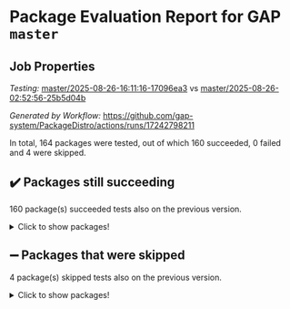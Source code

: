 # Package Evaluation Report for GAP `master`

## Job Properties

*Testing:* [master/2025-08-26-16:11:16-17096ea3](https://github.com/gap-system/PackageDistro/blob/data/reports/master/2025-08-26-16:11:16-17096ea3) vs [master/2025-08-26-02:52:56-25b5d04b](https://github.com/gap-system/PackageDistro/blob/data/reports/master/2025-08-26-02:52:56-25b5d04b)

*Generated by Workflow:* https://github.com/gap-system/PackageDistro/actions/runs/17242798211

In total, 164 packages were tested, out of which 160 succeeded, 0 failed and 4 were skipped.

## :heavy_check_mark: Packages still succeeding

160 package(s) succeeded tests also on the previous version.
<details><summary>Click to show packages!</summary>

- 4ti2interface 2024.11-01 [(success)](https://github.com/gap-system/PackageDistro/actions/runs/17242798211/job/48925219757)
- ace 5.7.0 [(success)](https://github.com/gap-system/PackageDistro/actions/runs/17242798211/job/48925219760)
- aclib 1.3.2 [(success)](https://github.com/gap-system/PackageDistro/actions/runs/17242798211/job/48925219747)
- agt 0.3.1 [(success)](https://github.com/gap-system/PackageDistro/actions/runs/17242798211/job/48925219751)
- alco 1.1.1 [(success)](https://github.com/gap-system/PackageDistro/actions/runs/17242798211/job/48925219763)
- alnuth 3.2.1 [(success)](https://github.com/gap-system/PackageDistro/actions/runs/17242798211/job/48925219769)
- anupq 3.3.1 [(success)](https://github.com/gap-system/PackageDistro/actions/runs/17242798211/job/48925219818)
- atlasrep 2.1.9 [(success)](https://github.com/gap-system/PackageDistro/actions/runs/17242798211/job/48925219736)
- autodoc 2025.05.09 [(success)](https://github.com/gap-system/PackageDistro/actions/runs/17242798211/job/48925219871)
- automata 1.16 [(success)](https://github.com/gap-system/PackageDistro/actions/runs/17242798211/job/48925219781)
- automgrp 1.3.3 [(success)](https://github.com/gap-system/PackageDistro/actions/runs/17242798211/job/48925219800)
- autpgrp 1.11.1 [(success)](https://github.com/gap-system/PackageDistro/actions/runs/17242798211/job/48925219772)
- cap 2025.08-03 [(success)](https://github.com/gap-system/PackageDistro/actions/runs/17242798211/job/48925219940)
- caratinterface 2.3.7 [(success)](https://github.com/gap-system/PackageDistro/actions/runs/17242798211/job/48925219804)
- cddinterface 2025.06.24 [(success)](https://github.com/gap-system/PackageDistro/actions/runs/17242798211/job/48925219778)
- circle 1.6.6 [(success)](https://github.com/gap-system/PackageDistro/actions/runs/17242798211/job/48925219850)
- classicpres 1.22 [(success)](https://github.com/gap-system/PackageDistro/actions/runs/17242798211/job/48925219897)
- cohomolo 1.6.11 [(success)](https://github.com/gap-system/PackageDistro/actions/runs/17242798211/job/48925219798)
- congruence 1.2.7 [(success)](https://github.com/gap-system/PackageDistro/actions/runs/17242798211/job/48925219817)
- corefreesub 0.6 [(success)](https://github.com/gap-system/PackageDistro/actions/runs/17242798211/job/48925219825)
- corelg 1.57 [(success)](https://github.com/gap-system/PackageDistro/actions/runs/17242798211/job/48925219859)
- crime 1.6 [(success)](https://github.com/gap-system/PackageDistro/actions/runs/17242798211/job/48925219866)
- crisp 1.4.8 [(success)](https://github.com/gap-system/PackageDistro/actions/runs/17242798211/job/48925219827)
- crypting 0.10.6 [(success)](https://github.com/gap-system/PackageDistro/actions/runs/17242798211/job/48925219789)
- cryst 4.1.29 [(success)](https://github.com/gap-system/PackageDistro/actions/runs/17242798211/job/48925219833)
- crystcat 1.1.10 [(success)](https://github.com/gap-system/PackageDistro/actions/runs/17242798211/job/48925219957)
- ctbllib 1.3.11 [(success)](https://github.com/gap-system/PackageDistro/actions/runs/17242798211/job/48925219829)
- cubefree 1.20 [(success)](https://github.com/gap-system/PackageDistro/actions/runs/17242798211/job/48925219839)
- curlinterface 2.4.2 [(success)](https://github.com/gap-system/PackageDistro/actions/runs/17242798211/job/48925219843)
- cvec 2.8.4 [(success)](https://github.com/gap-system/PackageDistro/actions/runs/17242798211/job/48925219809)
- datastructures 0.3.3 [(success)](https://github.com/gap-system/PackageDistro/actions/runs/17242798211/job/48925219882)
- deepthought 1.0.9 [(success)](https://github.com/gap-system/PackageDistro/actions/runs/17242798211/job/48925219834)
- design 1.8.2 [(success)](https://github.com/gap-system/PackageDistro/actions/runs/17242798211/job/48925219828)
- difsets 2.3.1 [(success)](https://github.com/gap-system/PackageDistro/actions/runs/17242798211/job/48925219872)
- digraphs 1.10.0 [(success)](https://github.com/gap-system/PackageDistro/actions/runs/17242798211/job/48925219904)
- edim 1.3.8 [(success)](https://github.com/gap-system/PackageDistro/actions/runs/17242798211/job/48925219847)
- example 4.4.1 [(success)](https://github.com/gap-system/PackageDistro/actions/runs/17242798211/job/48925219890)
- examplesforhomalg 2023.10-01 [(success)](https://github.com/gap-system/PackageDistro/actions/runs/17242798211/job/48925219848)
- factint 1.6.3 [(success)](https://github.com/gap-system/PackageDistro/actions/runs/17242798211/job/48925220040)
- ferret 1.0.14 [(success)](https://github.com/gap-system/PackageDistro/actions/runs/17242798211/job/48925219824)
- fga 1.5.0 [(success)](https://github.com/gap-system/PackageDistro/actions/runs/17242798211/job/48925219874)
- fining 1.5.6 [(success)](https://github.com/gap-system/PackageDistro/actions/runs/17242798211/job/48925219821)
- float 1.0.9 [(success)](https://github.com/gap-system/PackageDistro/actions/runs/17242798211/job/48925219929)
- format 1.4.4 [(success)](https://github.com/gap-system/PackageDistro/actions/runs/17242798211/job/48925219836)
- forms 1.2.13 [(success)](https://github.com/gap-system/PackageDistro/actions/runs/17242798211/job/48925219910)
- fplsa 1.2.6 [(success)](https://github.com/gap-system/PackageDistro/actions/runs/17242798211/job/48925219918)
- fr 2.4.13 [(success)](https://github.com/gap-system/PackageDistro/actions/runs/17242798211/job/48925219877)
- francy 2.0.3 [(success)](https://github.com/gap-system/PackageDistro/actions/runs/17242798211/job/48925219924)
- fwtree 1.3 [(success)](https://github.com/gap-system/PackageDistro/actions/runs/17242798211/job/48925219898)
- gapdoc 1.6.7 [(success)](https://github.com/gap-system/PackageDistro/actions/runs/17242798211/job/48925219856)
- gauss 2024.11-01 [(success)](https://github.com/gap-system/PackageDistro/actions/runs/17242798211/job/48925219920)
- gaussforhomalg 2024.08-01 [(success)](https://github.com/gap-system/PackageDistro/actions/runs/17242798211/job/48925219915)
- gbnp 1.1.0 [(success)](https://github.com/gap-system/PackageDistro/actions/runs/17242798211/job/48925219935)
- generalizedmorphismsforcap 2025.08-01 [(success)](https://github.com/gap-system/PackageDistro/actions/runs/17242798211/job/48925219852)
- genss 1.6.9 [(success)](https://github.com/gap-system/PackageDistro/actions/runs/17242798211/job/48925219889)
- gradedmodules 2024.12-01 [(success)](https://github.com/gap-system/PackageDistro/actions/runs/17242798211/job/48925220056)
- gradedringforhomalg 2024.07-01 [(success)](https://github.com/gap-system/PackageDistro/actions/runs/17242798211/job/48925219971)
- grape 4.9.2 [(success)](https://github.com/gap-system/PackageDistro/actions/runs/17242798211/job/48925219927)
- groupoids 1.78 [(success)](https://github.com/gap-system/PackageDistro/actions/runs/17242798211/job/48925219884)
- grpconst 2.6.5 [(success)](https://github.com/gap-system/PackageDistro/actions/runs/17242798211/job/48925219928)
- guarana 0.96.3 [(success)](https://github.com/gap-system/PackageDistro/actions/runs/17242798211/job/48925220014)
- guava 3.20 [(success)](https://github.com/gap-system/PackageDistro/actions/runs/17242798211/job/48925219952)
- hap 1.70 [(success)](https://github.com/gap-system/PackageDistro/actions/runs/17242798211/job/48925219954)
- hapcryst 0.1.15 [(success)](https://github.com/gap-system/PackageDistro/actions/runs/17242798211/job/48925219930)
- hecke 1.5.4 [(success)](https://github.com/gap-system/PackageDistro/actions/runs/17242798211/job/48925220064)
- help 4.0 [(success)](https://github.com/gap-system/PackageDistro/actions/runs/17242798211/job/48925219917)
- homalg 2024.01-01 [(success)](https://github.com/gap-system/PackageDistro/actions/runs/17242798211/job/48925220029)
- homalgtocas 2023.11-01 [(success)](https://github.com/gap-system/PackageDistro/actions/runs/17242798211/job/48925220009)
- ibnp 0.15 [(success)](https://github.com/gap-system/PackageDistro/actions/runs/17242798211/job/48925220012)
- idrel 2.48 [(success)](https://github.com/gap-system/PackageDistro/actions/runs/17242798211/job/48925220004)
- images 1.3.3 [(success)](https://github.com/gap-system/PackageDistro/actions/runs/17242798211/job/48925219967)
- inducereduce 1.1 [(success)](https://github.com/gap-system/PackageDistro/actions/runs/17242798211/job/48925220070)
- intpic 0.4.0 [(success)](https://github.com/gap-system/PackageDistro/actions/runs/17242798211/job/48925220047)
- io 4.9.3 [(success)](https://github.com/gap-system/PackageDistro/actions/runs/17242798211/job/48925220082)
- io_forhomalg 2023.02-04 [(success)](https://github.com/gap-system/PackageDistro/actions/runs/17242798211/job/48925220138)
- irredsol 1.4.4 [(success)](https://github.com/gap-system/PackageDistro/actions/runs/17242798211/job/48925220016)
- json 2.2.3 [(success)](https://github.com/gap-system/PackageDistro/actions/runs/17242798211/job/48925219990)
- jupyterkernel 1.5.1 [(success)](https://github.com/gap-system/PackageDistro/actions/runs/17242798211/job/48925220058)
- jupyterviz 1.5.6 [(success)](https://github.com/gap-system/PackageDistro/actions/runs/17242798211/job/48925220136)
- kan 1.37 [(success)](https://github.com/gap-system/PackageDistro/actions/runs/17242798211/job/48925219976)
- kbmag 1.5.11 [(success)](https://github.com/gap-system/PackageDistro/actions/runs/17242798211/job/48925219988)
- laguna 3.9.7 [(success)](https://github.com/gap-system/PackageDistro/actions/runs/17242798211/job/48925220106)
- liealgdb 2.2.1 [(success)](https://github.com/gap-system/PackageDistro/actions/runs/17242798211/job/48925220214)
- liepring 2.9.1 [(success)](https://github.com/gap-system/PackageDistro/actions/runs/17242798211/job/48925220007)
- liering 2.4.2 [(success)](https://github.com/gap-system/PackageDistro/actions/runs/17242798211/job/48925219985)
- linearalgebraforcap 2025.08-02 [(success)](https://github.com/gap-system/PackageDistro/actions/runs/17242798211/job/48925220021)
- lins 0.9 [(success)](https://github.com/gap-system/PackageDistro/actions/runs/17242798211/job/48925220062)
- localizeringforhomalg 2023.10-01 [(success)](https://github.com/gap-system/PackageDistro/actions/runs/17242798211/job/48925220099)
- loops 3.4.4 [(success)](https://github.com/gap-system/PackageDistro/actions/runs/17242798211/job/48925220002)
- lpres 1.1.1 [(success)](https://github.com/gap-system/PackageDistro/actions/runs/17242798211/job/48925220083)
- majoranaalgebras 1.5.2 [(success)](https://github.com/gap-system/PackageDistro/actions/runs/17242798211/job/48925220079)
- mapclass 1.4.6 [(success)](https://github.com/gap-system/PackageDistro/actions/runs/17242798211/job/48925220080)
- matgrp 0.72 [(success)](https://github.com/gap-system/PackageDistro/actions/runs/17242798211/job/48925220100)
- matricesforhomalg 2025.08-01 [(success)](https://github.com/gap-system/PackageDistro/actions/runs/17242798211/job/48925220069)
- modisom 3.0.0 [(success)](https://github.com/gap-system/PackageDistro/actions/runs/17242798211/job/48925220044)
- modulepresentationsforcap 2025.08-02 [(success)](https://github.com/gap-system/PackageDistro/actions/runs/17242798211/job/48925220088)
- modules 2024.12-01 [(success)](https://github.com/gap-system/PackageDistro/actions/runs/17242798211/job/48925220063)
- monoidalcategories 2025.08-02 [(success)](https://github.com/gap-system/PackageDistro/actions/runs/17242798211/job/48925220145)
- nconvex 2024.12-01 [(success)](https://github.com/gap-system/PackageDistro/actions/runs/17242798211/job/48925220203)
- nilmat 1.4.2 [(success)](https://github.com/gap-system/PackageDistro/actions/runs/17242798211/job/48925220053)
- nock 1.5 [(success)](https://github.com/gap-system/PackageDistro/actions/runs/17242798211/job/48925220139)
- normalizinterface 1.4.1 [(success)](https://github.com/gap-system/PackageDistro/actions/runs/17242798211/job/48925220098)
- nq 2.5.11 [(success)](https://github.com/gap-system/PackageDistro/actions/runs/17242798211/job/48925220074)
- numericalsgps 1.4.0 [(success)](https://github.com/gap-system/PackageDistro/actions/runs/17242798211/job/48925220000)
- openmath 11.5.3 [(success)](https://github.com/gap-system/PackageDistro/actions/runs/17242798211/job/48925220109)
- orb 5.0.1 [(success)](https://github.com/gap-system/PackageDistro/actions/runs/17242798211/job/48925220128)
- packagemanager 1.6.3 [(success)](https://github.com/gap-system/PackageDistro/actions/runs/17242798211/job/48925220217)
- patternclass 2.4.5 [(success)](https://github.com/gap-system/PackageDistro/actions/runs/17242798211/job/48925220127)
- permut 2.0.5 [(success)](https://github.com/gap-system/PackageDistro/actions/runs/17242798211/job/48925220067)
- polenta 1.3.11 [(success)](https://github.com/gap-system/PackageDistro/actions/runs/17242798211/job/48925220112)
- polymaking 0.8.7 [(success)](https://github.com/gap-system/PackageDistro/actions/runs/17242798211/job/48925220131)
- primgrp 3.4.4 [(success)](https://github.com/gap-system/PackageDistro/actions/runs/17242798211/job/48925220101)
- profiling 2.6.2 [(success)](https://github.com/gap-system/PackageDistro/actions/runs/17242798211/job/48925220111)
- qdistrnd 0.9.5 [(success)](https://github.com/gap-system/PackageDistro/actions/runs/17242798211/job/48925220048)
- qpa 1.35 [(success)](https://github.com/gap-system/PackageDistro/actions/runs/17242798211/job/48925220087)
- quagroup 1.8.4 [(success)](https://github.com/gap-system/PackageDistro/actions/runs/17242798211/job/48925220206)
- radiroot 2.9 [(success)](https://github.com/gap-system/PackageDistro/actions/runs/17242798211/job/48925220149)
- rcwa 4.7.1 [(success)](https://github.com/gap-system/PackageDistro/actions/runs/17242798211/job/48925220130)
- rds 1.8 [(success)](https://github.com/gap-system/PackageDistro/actions/runs/17242798211/job/48925220075)
- recog 1.4.4 [(success)](https://github.com/gap-system/PackageDistro/actions/runs/17242798211/job/48925220159)
- repndecomp 1.3.0 [(success)](https://github.com/gap-system/PackageDistro/actions/runs/17242798211/job/48925220166)
- repsn 3.1.2 [(success)](https://github.com/gap-system/PackageDistro/actions/runs/17242798211/job/48925220124)
- resclasses 4.7.3 [(success)](https://github.com/gap-system/PackageDistro/actions/runs/17242798211/job/48925220231)
- ringsforhomalg 2024.11-02 [(success)](https://github.com/gap-system/PackageDistro/actions/runs/17242798211/job/48925220140)
- sco 2023.08-01 [(success)](https://github.com/gap-system/PackageDistro/actions/runs/17242798211/job/48925220154)
- scscp 2.4.3 [(success)](https://github.com/gap-system/PackageDistro/actions/runs/17242798211/job/48925220165)
- semigroups 5.5.3 [(success)](https://github.com/gap-system/PackageDistro/actions/runs/17242798211/job/48925220104)
- sglppow 2.4 [(success)](https://github.com/gap-system/PackageDistro/actions/runs/17242798211/job/48925220162)
- sgpviz 0.999.6 [(success)](https://github.com/gap-system/PackageDistro/actions/runs/17242798211/job/48925220086)
- simpcomp 2.1.14 [(success)](https://github.com/gap-system/PackageDistro/actions/runs/17242798211/job/48925220189)
- singular 2024.06.03 [(success)](https://github.com/gap-system/PackageDistro/actions/runs/17242798211/job/48925220191)
- sl2reps 1.1 [(success)](https://github.com/gap-system/PackageDistro/actions/runs/17242798211/job/48925220176)
- sla 1.6.2 [(success)](https://github.com/gap-system/PackageDistro/actions/runs/17242798211/job/48925220194)
- smallantimagmas 0.4.1 [(success)](https://github.com/gap-system/PackageDistro/actions/runs/17242798211/job/48925220153)
- smallgrp 1.5.4 [(success)](https://github.com/gap-system/PackageDistro/actions/runs/17242798211/job/48925220225)
- smallsemi 0.7.2 [(success)](https://github.com/gap-system/PackageDistro/actions/runs/17242798211/job/48925220181)
- sonata 2.9.6 [(success)](https://github.com/gap-system/PackageDistro/actions/runs/17242798211/job/48925220267)
- sophus 1.27 [(success)](https://github.com/gap-system/PackageDistro/actions/runs/17242798211/job/48925220254)
- sotgrps 1.3 [(success)](https://github.com/gap-system/PackageDistro/actions/runs/17242798211/job/48925220257)
- spinsym 1.5.2 [(success)](https://github.com/gap-system/PackageDistro/actions/runs/17242798211/job/48925220201)
- standardff 1.0 [(success)](https://github.com/gap-system/PackageDistro/actions/runs/17242798211/job/48925220311)
- symbcompcc 1.3.2 [(success)](https://github.com/gap-system/PackageDistro/actions/runs/17242798211/job/48925220227)
- thelma 1.3 [(success)](https://github.com/gap-system/PackageDistro/actions/runs/17242798211/job/48925220279)
- tomlib 1.2.11 [(success)](https://github.com/gap-system/PackageDistro/actions/runs/17242798211/job/48925220300)
- toolsforhomalg 2025.05-01 [(success)](https://github.com/gap-system/PackageDistro/actions/runs/17242798211/job/48925220210)
- toric 1.9.6 [(success)](https://github.com/gap-system/PackageDistro/actions/runs/17242798211/job/48925220197)
- transgrp 3.6.5 [(success)](https://github.com/gap-system/PackageDistro/actions/runs/17242798211/job/48925220275)
- typeset 1.2.3 [(success)](https://github.com/gap-system/PackageDistro/actions/runs/17242798211/job/48925220252)
- ugaly 4.1.3 [(success)](https://github.com/gap-system/PackageDistro/actions/runs/17242798211/job/48925220187)
- unipot 1.6 [(success)](https://github.com/gap-system/PackageDistro/actions/runs/17242798211/job/48925220202)
- unitlib 5.0.0 [(success)](https://github.com/gap-system/PackageDistro/actions/runs/17242798211/job/48925220266)
- utils 0.91 [(success)](https://github.com/gap-system/PackageDistro/actions/runs/17242798211/job/48925220237)
- uuid 0.7 [(success)](https://github.com/gap-system/PackageDistro/actions/runs/17242798211/job/48925220285)
- walrus 0.9991 [(success)](https://github.com/gap-system/PackageDistro/actions/runs/17242798211/job/48925220184)
- wedderga 4.11.1 [(success)](https://github.com/gap-system/PackageDistro/actions/runs/17242798211/job/48925220301)
- wpe 0.8 [(success)](https://github.com/gap-system/PackageDistro/actions/runs/17242798211/job/48925220256)
- xmod 2.95 [(success)](https://github.com/gap-system/PackageDistro/actions/runs/17242798211/job/48925220215)
- xmodalg 1.32 [(success)](https://github.com/gap-system/PackageDistro/actions/runs/17242798211/job/48925220220)
- yangbaxter 0.10.7 [(success)](https://github.com/gap-system/PackageDistro/actions/runs/17242798211/job/48925220188)
- zeromqinterface 0.17 [(success)](https://github.com/gap-system/PackageDistro/actions/runs/17242798211/job/48925220245)
</details>

## :heavy_minus_sign: Packages that were skipped

4 package(s) skipped tests also on the previous version.
<details><summary>Click to show packages!</summary>

- browse 1.8.21 [(skipped)](https://github.com/gap-system/PackageDistro/actions/runs/17242798211/job/48924470579)
- itc 1.5.1 [(skipped)](https://github.com/gap-system/PackageDistro/actions/runs/17242798211/job/48924470579)
- polycyclic 2.16 [(skipped)](https://github.com/gap-system/PackageDistro/actions/runs/17242798211/job/48924470579)
- xgap 4.32 [(skipped)](https://github.com/gap-system/PackageDistro/actions/runs/17242798211/job/48924470579)
</details>

